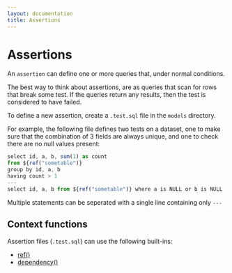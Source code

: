 ```yaml
---
layout: documentation
title: Assertions
---
```


# Assertions

An `assertion` can define one or more queries that, under normal conditions.

The best way to think about assertions, are as queries that scan for rows that break some test. If the queries return any results, then the test is considered to have failed.

To define a new assertion, create a `.test.sql` file in the `models` directory.

For example, the following file defines two tests on a dataset, one to make sure that the combination of 3 fields are always unique, and one to check there are no null values present:
```js
select id, a, b, sum(1) as count
from ${ref("sometable")}
group by id, a, b
having count > 1
---
select id, a, b from ${ref("sometable")} where a is NULL or b is NULL
```

Multiple statements can be seperated with a single line containing only `---`

## Context functions

Assertion files (`.test.sql`) can use the following built-ins:

- [ref()](/docs/built-in-functions/#ref)
- [dependency()](/docs/built-in-functions/#dependency)
